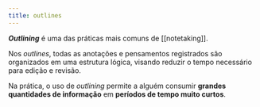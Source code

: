 ```yaml
---
title: outlines
---
```


***Outlining*** é uma das práticas mais comuns de [[notetaking]].

Nos *outlines*, todas as anotações e pensamentos registrados são organizados em uma estrutura lógica, visando reduzir o tempo necessário para edição e revisão.

Na prática, o uso de *outlining* permite a alguém consumir **grandes quantidades de informação** em **períodos de tempo muito curtos**.